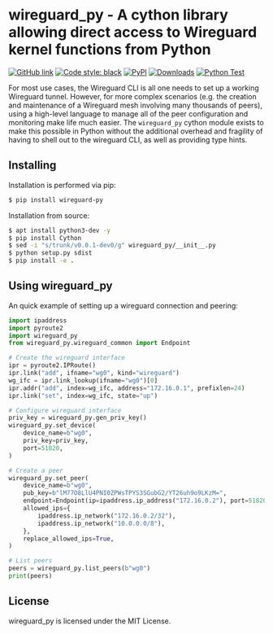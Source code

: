 # wireguard_py - A cython library allowing direct access to Wireguard kernel functions from Python

[![GitHub link](https://img.shields.io/badge/GitHub-facebookincubator%2Fwireguard_py-blue.svg)](https://github.com/facebookincubator/wireguard_py)
[![Code style: black](https://img.shields.io/badge/code%20style-black-000000.svg)](https://github.com/ambv/black)
[![PyPI](https://img.shields.io/pypi/v/wireguard_py)](https://pypi.org/project/wireguard_py/)
[![Downloads](https://pepy.tech/badge/wireguard_py/week)](https://pepy.tech/project/wireguard_py/week)
[![Python Test](https://github.com/arnavdas88/wireguard_py/actions/workflows/python-test.yml/badge.svg)](https://github.com/arnavdas88/wireguard_py/actions/workflows/python-test.yml)

For most use cases, the Wireguard CLI is all one needs to set up a working Wireguard tunnel.  However, for more complex scenarios (e.g. the creation and maintenance of a
Wireguard mesh involving many thousands of peers), using a high-level language to manage all of the peer configuration and monitoring make life much easier.  The `wireguard_py`
cython module exists to make this possible in Python without the additional overhead and fragility of having to shell out to the wireguard CLI, as well as providing type hints.

## Installing

Installation is performed via pip:

```sh
$ pip install wireguard-py
```

Installation from source:

```sh
$ apt install python3-dev -y
$ pip install Cython
$ sed -i "s/trunk/v0.0.1-dev0/g" wireguard_py/__init__.py
$ python setup.py sdist
$ pip install -e .
```


## Using wireguard_py

An quick example of setting up a wireguard connection and peering:


```python
import ipaddress
import pyroute2
import wireguard_py
from wireguard_py.wireguard_common import Endpoint

# Create the wireguard interface
ipr = pyroute2.IPRoute()
ipr.link("add", ifname="wg0", kind="wireguard")
wg_ifc = ipr.link_lookup(ifname="wg0")[0]
ipr.addr("add", index=wg_ifc, address="172.16.0.1", prefixlen=24)
ipr.link("set", index=wg_ifc, state="up")

# Configure wireguard interface
priv_key = wireguard_py.gen_priv_key()
wireguard_py.set_device(
    device_name=b"wg0",
    priv_key=priv_key,
    port=51820,
)

# Create a peer
wireguard_py.set_peer(
    device_name=b"wg0",
    pub_key=b"lM77O8LlU4PNI0ZPWsTPYS3SGubG2/YT26uh9o9LKzM=",
    endpoint=Endpoint(ip=ipaddress.ip_address("172.16.0.2"), port=51820),
    allowed_ips={
        ipaddress.ip_network("172.16.0.2/32"),
        ipaddress.ip_network("10.0.0.0/8"),
    },
    replace_allowed_ips=True,
)

# List peers
peers = wireguard_py.list_peers(b"wg0")
print(peers)
```

## License

wireguard_py is licensed under the MIT License.
